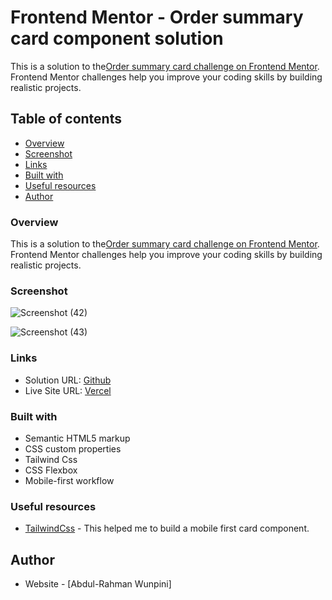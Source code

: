 # Frontend Mentor - Order summary card component solution

This is a solution to the[Order summary card challenge on Frontend Mentor](https://www.frontendmentor.io/challenges/order-summary-component-QlPmajDUj). Frontend Mentor challenges help you improve your coding skills by building realistic projects. 

## Table of contents

  - [Overview](#Overview)
  - [Screenshot](#screenshot)
  - [Links](#links)
  - [Built with](#built-with)
  - [Useful resources](#useful-resources)
- [Author](#author)



### Overview
This is a solution to the[Order summary card challenge on Frontend Mentor](https://www.frontendmentor.io/challenges/order-summary-component-QlPmajDUj). Frontend Mentor challenges help you improve your coding skills by building realistic projects. 



### Screenshot
![Screenshot (42)](https://user-images.githubusercontent.com/55752850/200840912-105f1349-2a00-4107-91f8-0f54d1af3d74.png)



![Screenshot (43)](https://user-images.githubusercontent.com/55752850/200841089-45952aaf-4d5f-418c-90ca-5ca3c0b10481.png)



### Links

- Solution URL: [Github](https://github.com/ramz04/Order-Summary-Card/)
- Live Site URL: [Vercel](https://order-summary-card-dun.vercel.app/)

### Built with

- Semantic HTML5 markup
- CSS custom properties
- Tailwind Css
- CSS Flexbox
- Mobile-first workflow


### Useful resources

- [TailwindCss](https://tailwindcss.com/) - This helped me to build a mobile first card component.


## Author

- Website - [Abdul-Rahman Wunpini]
